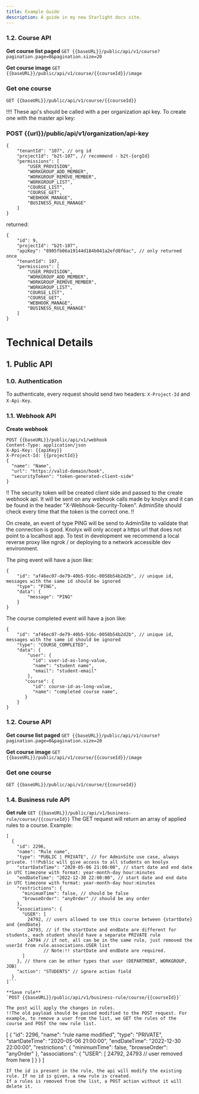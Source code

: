 ```yaml
---
title: Example Guide
description: A guide in my new Starlight docs site.
---
```


### 1.2. Course API
**Get course list paged**
`GET {{baseURL}}/public/api/v1/course?pagination.page=0&pagination.size=20`

**Get course image**
`GET {{baseURL}}/public/api/v1/course/{{courseId}}/image`


### Get one course
`GET {{baseURL}}/public/api/v1/course/{{courseId}}`

!!!! These api's should be called with a per organization api key.
To create one with the master api key:
### POST {{url}}/public/api/v1/organization/api-key
```
{
    "tenantId": "107", // org id
    "projectId": "b2t-107", // recommend - b2t-{orgId}
    "permissions": [
        "USER_PROVISION",
        "WORKGROUP_ADD_MEMBER",
        "WORKGROUP_REMOVE_MEMBER",
        "WORKGROUP_LIST",
        "COURSE_LIST",
        "COURSE_GET",
        "WEBHOOK_MANAGE",
        "BUSINESS_RULE_MANAGE"
    ]
}
```

returned:
```
{
    "id": 9,
    "projectId": "b2t-107",
    "apiKey": "8905fb06a19144d184b041a2efd8f6ac", // only returned once
    "tenantId": 107,
    "permissions": [
        "USER_PROVISION",
        "WORKGROUP_ADD_MEMBER",
        "WORKGROUP_REMOVE_MEMBER",
        "WORKGROUP_LIST",
        "COURSE_LIST",
        "COURSE_GET",
        "WEBHOOK_MANAGE",
        "BUSINESS_RULE_MANAGE"
    ]
}
```

# Technical Details

## 1. Public API

### 1.0. Authentication
To authenticate, every request should send two headers: `X-Project-Id` and `X-Api-Key`.

### 1.1. Webhook API
**Create webhook**
```
POST {{baseURL}}/public/api/v1/webhook
Content-Type: application/json
X-Api-Key: {{apiKey}}
X-Project-Id: {{projectId}}
{
  "name": "Name",
  "url": "https://valid-domain/hook",
  "securityToken": "token-generated-client-side"
}
```
!! The security token will be created client side and passed to the create webhook api. It will be sent on any webhook calls made by knolyx and it can be found in the header "X-Webhook-Security-Token". AdminSite should check every time that the token is the correct one. !!

On create, an event of type PING will be send to AdminSite to validate that the connection is good. Knolyx will only accept a https url that does not point to a localhost app. To test in development we recommend a local reverse proxy like ngrok / or deploying to a network accessible dev environment.

The ping event will have a json like:
```
{
    "id": "af46ec07-de79-40b5-916c-0058b54b2d2b", // unique id, messages with the same id should be ignored
    "type": "PING",
    "data": {
        "message": "PING"
    }
}
```

The course completed event will have a json like:
```
{
    "id": "af46ec07-de79-40b5-916c-0058b54b2d2b", // unique id, messages with the same id should be ignored
    "type": "COURSE_COMPLETED",
    "data": {
        "user": {
          "id": user-id-as-long-value,
          "name": "student name",
          "email": "student-email"
        },
       "course": {
          "id": course-id-as-long-value,
          "name": "completed course name",
       }
    }
}
```

### 1.2. Course API
**Get course list paged**
`GET {{baseURL}}/public/api/v1/course?pagination.page=0&pagination.size=20`

**Get course image**
`GET {{baseURL}}/public/api/v1/course/{{courseId}}/image`


### Get one course
`GET {{baseURL}}/public/api/v1/course/{{courseId}}`


### 1.4. Business rule API

**Get rule**
`GET {{baseURL}}/public/api/v1/business-rule/course/{{courseId}}`
The GET request will return an array of applied rules to a course.
Example:
```
[
  {
    "id": 2296,
    "name": "Rule name",
    "type": "PUBLIC | PRIVATE", // for AdminSite use case, always private. !!!Public will give access to all students on knolyx
    "startDateTime": "2020-05-06 21:00:00", // start date and end date in UTC timezone with format: year-month-day hour:minutes
    "endDateTime": "2022-12-30 22:00:00", // start date and end date in UTC timezone with format: year-month-day hour:minutes
    "restrictions": {
      "minimumTime": false, // should be false
      "browseOrder": "anyOrder" // should be any order
    },
    "associations": {
      "USER": [
        24792, // users allowed to see this course between {startDate} and {endDate}
        24793, // if the startDate and endDate are different for students, each student should have a separate PRIVATE rule
        24794 // if not, all can be in the same rule, just removed the userId from rule.associations.USER list
              // Note:!! startDate and endDate are required.
      ]
    }, // there can be other types that user (DEPARTMENT, WORKGROUP, JOB)
    "action": "STUDENTS" // ignore action field
  }
]```

**Save rule**
`POST {{baseURL}}/public/api/v1/business-rule/course/{{courseId}}`

The post will apply the changes in rules. 
!!The old payload should be passed modified to the POST request. For example, to remove a user from the list, we GET the rules of the course and POST the new rule list.

```
[
{
"id": 2296,
"name": "rule name modified",
"type": "PRIVATE",
"startDateTime": "2020-05-06 21:00:00",
"endDateTime": "2022-12-30 22:00:00",
"restrictions": {
"minimumTime": false,
"browseOrder": "anyOrder"
},
"associations": {
"USER": [
24792,
24793 // user removed from here
]
}
}
]
```
If the id is present in the rule, the api will modify the existing rule. If no id is given, a new rule is created.
If a rules is removed from the list, a POST action without it will delete it.
